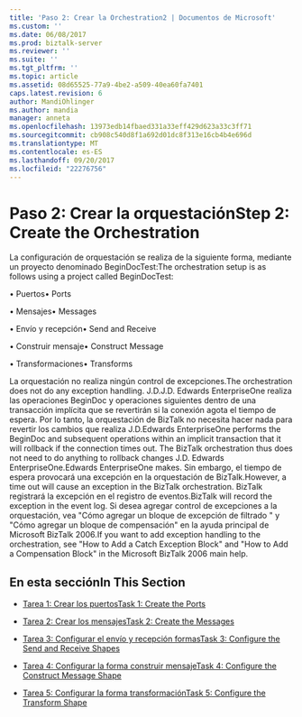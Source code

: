 ```yaml
---
title: 'Paso 2: Crear la Orchestration2 | Documentos de Microsoft'
ms.custom: ''
ms.date: 06/08/2017
ms.prod: biztalk-server
ms.reviewer: ''
ms.suite: ''
ms.tgt_pltfrm: ''
ms.topic: article
ms.assetid: 08d65525-77a9-4be2-a509-40ea60fa7401
caps.latest.revision: 6
author: MandiOhlinger
ms.author: mandia
manager: anneta
ms.openlocfilehash: 13973edb14fbaed331a33eff429d623a33c3ff71
ms.sourcegitcommit: cb908c540d8f1a692d01dc8f313e16cb4b4e696d
ms.translationtype: MT
ms.contentlocale: es-ES
ms.lasthandoff: 09/20/2017
ms.locfileid: "22276756"
---
```

# <a name="step-2-create-the-orchestration"></a><span data-ttu-id="dbbf8-102">Paso 2: Crear la orquestación</span><span class="sxs-lookup"><span data-stu-id="dbbf8-102">Step 2: Create the Orchestration</span></span>
<span data-ttu-id="dbbf8-103">La configuración de orquestación se realiza de la siguiente forma, mediante un proyecto denominado BeginDocTest:</span><span class="sxs-lookup"><span data-stu-id="dbbf8-103">The orchestration setup is as follows using a project called BeginDocTest:</span></span>  
  
 <span data-ttu-id="dbbf8-104">• Puertos</span><span class="sxs-lookup"><span data-stu-id="dbbf8-104">• Ports</span></span>  
  
 <span data-ttu-id="dbbf8-105">• Mensajes</span><span class="sxs-lookup"><span data-stu-id="dbbf8-105">• Messages</span></span>  
  
 <span data-ttu-id="dbbf8-106">• Envío y recepción</span><span class="sxs-lookup"><span data-stu-id="dbbf8-106">• Send and Receive</span></span>  
  
 <span data-ttu-id="dbbf8-107">• Construir mensaje</span><span class="sxs-lookup"><span data-stu-id="dbbf8-107">• Construct Message</span></span>  
  
 <span data-ttu-id="dbbf8-108">• Transformaciones</span><span class="sxs-lookup"><span data-stu-id="dbbf8-108">• Transforms</span></span>  
  
 <span data-ttu-id="dbbf8-109">La orquestación no realiza ningún control de excepciones.</span><span class="sxs-lookup"><span data-stu-id="dbbf8-109">The orchestration does not do any exception handling.</span></span> <span data-ttu-id="dbbf8-110">J.D.</span><span class="sxs-lookup"><span data-stu-id="dbbf8-110">J.D.</span></span> <span data-ttu-id="dbbf8-111">Edwards EnterpriseOne realiza las operaciones BeginDoc y operaciones siguientes dentro de una transacción implícita que se revertirán si la conexión agota el tiempo de espera. Por lo tanto, la orquestación de BizTalk no necesita hacer nada para revertir los cambios que realiza J.D.</span><span class="sxs-lookup"><span data-stu-id="dbbf8-111">Edwards EnterpriseOne performs the BeginDoc and subsequent operations within an implicit transaction that it will rollback if the connection times out. The BizTalk orchestration thus does not need to do anything to rollback changes J.D.</span></span> <span data-ttu-id="dbbf8-112">Edwards EnterpriseOne.</span><span class="sxs-lookup"><span data-stu-id="dbbf8-112">Edwards EnterpriseOne makes.</span></span> <span data-ttu-id="dbbf8-113">Sin embargo, el tiempo de espera provocará una excepción en la orquestación de BizTalk.</span><span class="sxs-lookup"><span data-stu-id="dbbf8-113">However, a time out will cause an exception in the BizTalk orchestration.</span></span> <span data-ttu-id="dbbf8-114">BizTalk registrará la excepción en el registro de eventos.</span><span class="sxs-lookup"><span data-stu-id="dbbf8-114">BizTalk will record the exception in the event log.</span></span> <span data-ttu-id="dbbf8-115">Si desea agregar control de excepciones a la orquestación, vea "Cómo agregar un bloque de excepción de filtrado " y "Cómo agregar un bloque de compensación" en la ayuda principal de Microsoft BizTalk 2006.</span><span class="sxs-lookup"><span data-stu-id="dbbf8-115">If you want to add exception handling to the orchestration, see "How to Add a Catch Exception Block" and "How to Add a Compensation Block" in the Microsoft BizTalk 2006 main help.</span></span>  
  
## <a name="in-this-section"></a><span data-ttu-id="dbbf8-116">En esta sección</span><span class="sxs-lookup"><span data-stu-id="dbbf8-116">In This Section</span></span>  
  
-   [<span data-ttu-id="dbbf8-117">Tarea 1: Crear los puertos</span><span class="sxs-lookup"><span data-stu-id="dbbf8-117">Task 1: Create the Ports</span></span>](../core/task-1-create-the-ports1.md)  
  
-   [<span data-ttu-id="dbbf8-118">Tarea 2: Crear los mensajes</span><span class="sxs-lookup"><span data-stu-id="dbbf8-118">Task 2: Create the Messages</span></span>](../core/task-2-create-the-messages2.md)  
  
-   [<span data-ttu-id="dbbf8-119">Tarea 3: Configurar el envío y recepción formas</span><span class="sxs-lookup"><span data-stu-id="dbbf8-119">Task 3: Configure the Send and Receive Shapes</span></span>](../core/task-3-configure-the-send-and-receive-shapes2.md)  
  
-   [<span data-ttu-id="dbbf8-120">Tarea 4: Configurar la forma construir mensaje</span><span class="sxs-lookup"><span data-stu-id="dbbf8-120">Task 4: Configure the Construct Message Shape</span></span>](../core/task-4-configure-the-construct-message-shape1.md)  
  
-   [<span data-ttu-id="dbbf8-121">Tarea 5: Configurar la forma transformación</span><span class="sxs-lookup"><span data-stu-id="dbbf8-121">Task 5: Configure the Transform Shape</span></span>](../core/task-5-configure-the-transform-shape2.md)